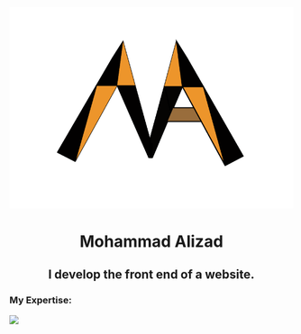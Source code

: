 <div align='center'>
<img src='./Artboard 1.png'>
<h1>Mohammad Alizad</h1>
<h2>I develop the front end of a website.</h2>
</div>
<h3>My Expertise: </h3>
<img src='https://skillicons.dev/icons?i=html,css,tailwindcss,bootstrap,sass,python&perline=3'>
